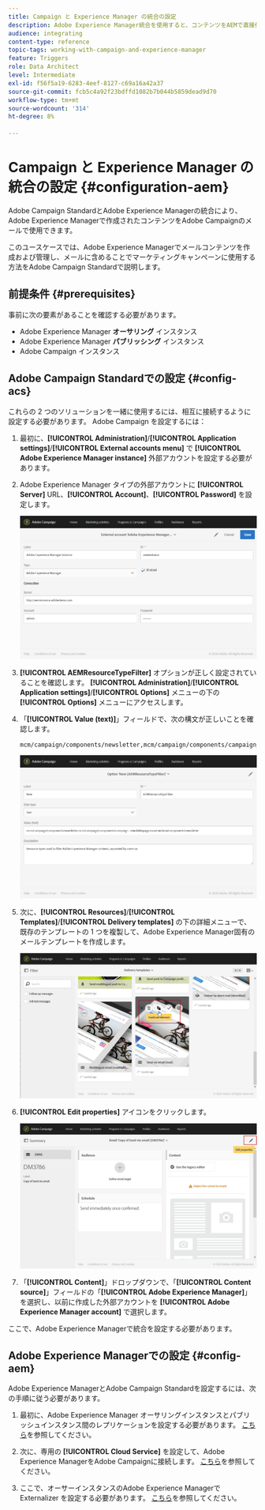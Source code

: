 ```yaml
---
title: Campaign と Experience Manager の統合の設定
description: Adobe Experience Manager統合を使用すると、コンテンツをAEMで直接作成して、後からAdobe Campaignで使用できます。
audience: integrating
content-type: reference
topic-tags: working-with-campaign-and-experience-manager
feature: Triggers
role: Data Architect
level: Intermediate
exl-id: f56f5a19-6283-4eef-8127-c69a16a42a37
source-git-commit: fcb5c4a92f23bdffd1082b7b044b5859dead9d70
workflow-type: tm+mt
source-wordcount: '314'
ht-degree: 8%

---
```


# Campaign と Experience Manager の統合の設定 {#configuration-aem}

Adobe Campaign StandardとAdobe Experience Managerの統合により、Adobe Experience Managerで作成されたコンテンツをAdobe Campaignのメールで使用できます。

このユースケースでは、Adobe Experience Managerでメールコンテンツを作成および管理し、メールに含めることでマーケティングキャンペーンに使用する方法をAdobe Campaign Standardで説明します。

## 前提条件 {#prerequisites}

事前に次の要素があることを確認する必要があります。

* Adobe Experience Manager **オーサリング** インスタンス
* Adobe Experience Manager **パブリッシング** インスタンス
* Adobe Campaign インスタンス

## Adobe Campaign Standardでの設定 {#config-acs}

これらの 2 つのソリューションを一緒に使用するには、相互に接続するように設定する必要があります。
Adobe Campaign を設定するには：

1. 最初に、**[!UICONTROL Administration]**/**[!UICONTROL Application settings]**/**[!UICONTROL External accounts menu]** で **[!UICONTROL Adobe Experience Manager instance]** 外部アカウントを設定する必要があります。

1. Adobe Experience Manager タイプの外部アカウントに **[!UICONTROL Server]** URL、**[!UICONTROL Account]**、**[!UICONTROL Password]** を設定します。

   ![](assets/aem_1.png)

1. **[!UICONTROL AEMResourceTypeFilter]** オプションが正しく設定されていることを確認します。 **[!UICONTROL Administration]**/**[!UICONTROL Application settings]**/**[!UICONTROL Options]** メニューの下の **[!UICONTROL Options]** メニューにアクセスします。

1. 「**[!UICONTROL Value (text)]**」フィールドで、次の構文が正しいことを確認します。

   ```
   mcm/campaign/components/newsletter,mcm/campaign/components/campaign_newsletterpage,mcm/neolane/components/newsletter
   ```

   ![](assets/aem_2.png)

1. 次に、**[!UICONTROL Resources]**/**[!UICONTROL Templates]**/**[!UICONTROL Delivery templates]** の下の詳細メニューで、既存のテンプレートの 1 つを複製して、Adobe Experience Manager固有のメールテンプレートを作成します。

   ![](assets/aem_3.png)

1. **[!UICONTROL Edit properties]** アイコンをクリックします。

   ![](assets/aem_4.png)

1. 「**[!UICONTROL Content]**」ドロップダウンで、「**[!UICONTROL Content source]**」フィールドの「**[!UICONTROL Adobe Experience Manager]**」を選択し、以前に作成した外部アカウントを **[!UICONTROL Adobe Experience Manager account]** で選択します。

ここで、Adobe Experience Managerで統合を設定する必要があります。

## Adobe Experience Managerでの設定 {#config-aem}

Adobe Experience ManagerとAdobe Campaign Standardを設定するには、次の手順に従う必要があります。

1. 最初に、Adobe Experience Manager オーサリングインスタンスとパブリッシュインスタンス間のレプリケーションを設定する必要があります。 [こちら](https://experienceleague.adobe.com/docs/experience-manager-65/administering/integration/campaignstandard.html?lang=ja#configuring-adobe-experience-manager)を参照してください。

1. 次に、専用の **[!UICONTROL Cloud Service]** を設定して、Adobe Experience ManagerをAdobe Campaignに接続します。 [こちら](https://experienceleague.adobe.com/docs/experience-manager-65/administering/integration/campaignstandard.html?lang=ja#connecting-aem-to-adobe-campaign)を参照してください。

1. ここで、オーサーインスタンスのAdobe Experience Managerで Externalizer を設定する必要があります。 [こちら](https://experienceleague.adobe.com/docs/experience-manager-65/administering/integration/campaignstandard.html?lang=ja#configuring-the-externalizer)を参照してください。
